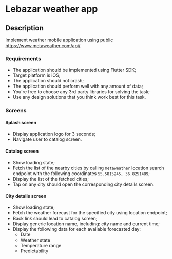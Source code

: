 # Lebazar weather app

## Description
Implement weather mobile application using public https://www.metaweather.com/api/.

### Requirements
- The application should be implemented using Flutter SDK;
- Target platform is iOS;
- The application should not crash;
- The application should perform well with any amount of data;
- You're free to choose any 3rd party libraries for solving the task;
- Use any design solutions that you think work best for this task.

### Screens

#### Splash screen
- Display application logo for 3 seconds;
- Navigate user to catalog screen.

#### Catalog screen
- Show loading state;
- Fetch the list of the nearby cities by calling `metaweather` location search endpoint with the following coordinates `55.5815245, 36.8251489`;
- Display the list of the fetched cities;
- Tap on any city should open the corresponding city details screen.

#### City details screen
- Show loading state;
- Fetch the weather forecast for the specified city using location endpoint;
- Back link should lead to catalog screen;
- Display generic location name, including: city name and current time;
- Display the following data for each available forecasted day: 
  - Date
  - Weather state
  - Temperature range
  - Predictability

